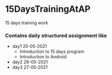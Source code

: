 # 15DaysTrainingAtAP
15 days training work

### Contains daily structured assignment like 
- day1 25-05-2021 
  - Introduction to 15 days program
  - Introduction to Android
- day2 26-05-2021
- day3 27-05-2021 
